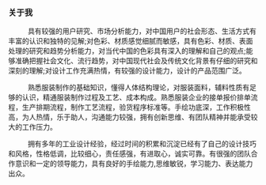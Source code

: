<!--
Author: W3layouts
Author URL: http://w3layouts.com
License: Creative Commons Attribution 3.0 Unported
License URL: http://creativecommons.org/licenses/by/3.0/
-->
<html>
<head>
<title>我的简历是一个引导响应式网站</title>
<!--mobile apps-->
<meta name="viewport" content="width=device-width, initial-scale=1">
<meta http-equiv="Content-Type" content="text/html; charset=utf-8" />
<meta name="keywords" content="My Resume Responsive web template, Bootstrap Web Templates, Flat Web Templates, Android Compatible web template, 
	SmartPhone Compatible web template, free WebDesigns for Nokia, Samsung, LG, SonyEricsson, Motorola web design" />
<script type="application/x-javascript"> addEventListener("load", function() { setTimeout(hideURLbar, 0); }, false); function hideURLbar(){ window.scrollTo(0,1); } </script>
<!--mobile apps-->
<!--Custom Theme files-->
<link rel="shortcut icon" href="images/your_ico.ico" type="image/x-icon">
<link rel="icon" href="images/your_ico.ico" type="image/x-icon">
<link href="css/bootstrap.css" type="text/css" rel="stylesheet" media="all">
<link href="css/style.css" type="text/css" rel="stylesheet" media="all">
<link rel="stylesheet" href="css/swipebox.css">
<!--//Custom Theme files-->
<!--js-->
<script src="js/jquery-1.11.1.min.js"></script> 
<!-- //js -->
<!--web-fonts-->
<!--<link href='//fonts.googleapis.com/css?family=Overlock:400,400italic,700,700italic,900,900italic' rel='stylesheet' type='text/css'>-->
<!--<link href='//fonts.googleapis.com/css?family=Roboto+Condensed:400,300,300italic,400italic,700,700italic' rel='stylesheet' type='text/css'>-->
<!--//web-fonts-->
<!--start-smooth-scrolling-->
<script type="text/javascript" src="js/move-top.js"></script>
<script type="text/javascript" src="js/easing.js"></script>	
<script type="text/javascript">
		jQuery(document).ready(function($) {
			$(".scroll").click(function(event){		
				event.preventDefault();
				$('html,body').animate({scrollTop:$(this.hash).offset().top},1000);
			});
		});
</script>
<!--//end-smooth-scrolling-->
</head>
<body>
	<!--banner-->
	<div id="home" class="banner">
		<div class="banner-info">
			<div class="container">
				<div class="col-md-4 header-left">
					<img src="images/img1.jpg" alt=""/>
				</div>
				<div class="col-md-8 header-right">
					<div class="clearfix"> </div>
				</div>
			</div>
		</div>
	</div>	
	<!--//top-nav-->
	<!--about-->
	<div id="about" class="about">
		<div class="container">
			<h3 class="title"> 关于我</h3>
			<div class="col-md-8 about-left">
				<p>&nbsp;&nbsp;&nbsp;&nbsp;&nbsp;&nbsp;&nbsp;&nbsp;&nbsp;&nbsp;具有较强的用户研究、市场分析能力，对中国用户的社会形态、生活方式有丰富的认识和独特的见解;对色彩、材质感觉细腻而敏感，具有色彩、材质、表面处理的研究和趋势分析能力，对当代中国的色彩具有深入的理解和自己的观点;能够准确把握社会文化、流行趋势，对中国现代社会及传统文化背景有仔细的研究和深刻的理解;对设计工作充满热情，有较强的设计能力，设计的产品范围广泛。</p>
				<p>&nbsp;&nbsp;&nbsp;&nbsp;&nbsp;&nbsp;&nbsp;&nbsp;&nbsp;&nbsp;熟悉服装制作的基础知识，懂得人体结构理论，对服装面料，辅料性质有足够的认识，精通服装制作过程及工艺、成本构成。熟悉服装企业的接单报价排单流程，生产排期流程，制作工艺流程，验货程序标准等。手绘功底深，工作积极性高，为人热情，乐于助人，沟通能力较强，拥有创新思维、有团队精神并能承受较大的工作压力。</p>
				<p>&nbsp;&nbsp;&nbsp;&nbsp;&nbsp;&nbsp;&nbsp;&nbsp;&nbsp;&nbsp;拥有多年的工业设计经验，经过时间的积累和沉淀已经有了自己的设计技巧和风格，性格低调，比较细心，责任感强，有进取心，诚实可靠。有很强的团队合作意识和一定的领导能力，具有良好的手绘能力,思维敏锐，学习能力、表达能力出众。</p>
			</div>
			<div class="col-md-4 about-right">
				<ul>
